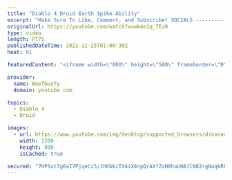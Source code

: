 ```yaml
---
title: "Diablo 4 Druid Earth Spike Ability"
excerpt: "Make Sure To Like, Comment, and Subscribe! SOCIALS ---------------------------------------------- Join Our ..."
originalUrl: https://youtube.com/watch?v=wk4o1q_7Ez0
type: video
length: PT7S
publishedDateTime: 2022-12-25T01:00:30Z
heat: 91

featuredContent: "<iframe width=\"800\" height=\"500\" frameborder=\"0\" src=\"https://www.youtube.com/embed/wk4o1q_7Ez0\" allow=\"accelerometer; autoplay; encrypted-media; gyroscope; picture-in-picture\" allowfullscreen></iframe>"

provider:
  name: BeefGuyTy
  domain: youtube.com

topics:
  - Diablo 4
  - Druid

images:
  - url: https://www.youtube.com/img/desktop/supported_browsers/dinosaur.png
    width: 1200
    height: 800
    isCached: true

secured: "7HPSut7gEaI7PjqeCz5/JhKbkzIV4iX4npQrAXfZxH8haUHAJlN82rgNaqkRkYTlh2BVDtog4in/qdapYNFYvOmjfbJgZIBosX8TdkItvKKTrZsM7skAirrBnvQvhjkQIe+IfFNZv5TBDhJoULA1BPvdJkejul1mIGCIR68/3eJxyzPor8wUXkgMRizfVDWMpgtG/buecRRImUvcuBaCrIad/YkCrjBkvvI8mIjCSApBdEt+4Xvx4lYto07Ae5eTXrueyfQWP5PL0QMV8TdN497oX9MYioAq5gsGXeyIZ9sye5sb7/z7GygoVFG8W/WzRscWBMpP4uV0J3sdX4khWleomnyWaXfM9Cp5yEbVPwaw66rsBjVTTwCvqvnMC08KpU3/tzMuqjPns3wgLA6vvJi3z2XX8DRgJ6lOYqP5VEE=;bo4pOzzVTUyzIVHAhh6emQ=="
---
```


